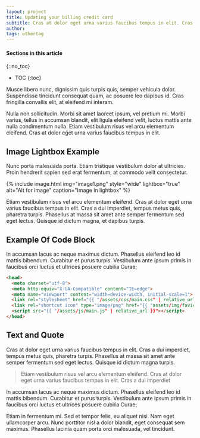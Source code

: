 ```yaml
---
layout: project
title: Updating your billing credit card
subtitle: Cras at dolor eget urna varius faucibus tempus in elit. Cras a dui imperdiet, tempus metus quis, pharetra turpis.
author:
tags: othertag
---
```


#### Sections in this article
{:.no_toc}
* TOC
{:toc}

Musce libero nunc, dignissim quis turpis quis, semper vehicula dolor. Suspendisse tincidunt consequat quam, ac posuere leo dapibus id. Cras fringilla convallis elit, at eleifend mi interam.

Nulla non sollicitudin. Morbi sit amet laoreet ipsum, vel pretium mi. Morbi varius, tellus in accumsan blandit, elit ligula eleifend velit, luctus mattis ante nulla condimentum nulla. Etiam vestibulum risus vel arcu elementum eleifend. Cras at dolor eget urna varius faucibus tempus in elit.

## Image Lightbox Example
Nunc porta malesuada porta. Etiam tristique vestibulum dolor at ultricies. Proin hendrerit sapien sed erat fermentum, at commodo velit consectetur.

{% include image.html img="image1.png" style="wide" lightbox="true" alt="Alt for image" caption="Image in lightbox" %}

Etiam vestibulum risus vel arcu elementum eleifend. Cras at dolor eget urna varius faucibus tempus in elit. Cras a dui imperdiet, tempus metus quis, pharetra turpis. Phasellus at massa sit amet ante semper fermentum sed eget lectus. Quisque id dictum magna, et dapibus turpis.

## Example Of Code Block
In accumsan lacus ac neque maximus dictum. Phasellus eleifend leo id mattis bibendum. Curabitur et purus turpis. Vestibulum ante ipsum primis in faucibus orci luctus et ultrices posuere cubilia Curae;

```html
<head>
  <meta charset="utf-8">
  <meta http-equiv="X-UA-Compatible" content="IE=edge">
  <meta name="viewport" content="width=device-width, initial-scale=1">
  <link rel="stylesheet" href="{{ "/assets/css/main.css" | relative_url }}">
  <link rel="shortcut icon" type="image/png" href="{{ "assets/img/favicon.png" | relative_url }}" >
  <script src="{{ "/assets/js/main.js" | relative_url }}"></script>
</head>
```

## Text and Quote
Cras at dolor eget urna varius faucibus tempus in elit. Cras a dui imperdiet, tempus metus quis, pharetra turpis. Phasellus at massa sit amet ante semper fermentum sed eget lectus. Quisque id dictum magna turpis.

> Etiam vestibulum risus vel arcu elementum eleifend. Cras at dolor eget urna varius faucibus tempus in elit. Cras a dui imperdiet

In accumsan lacus ac neque maximus dictum. Phasellus eleifend leo id mattis bibendum. Curabitur et purus turpis. Vestibulum ante ipsum primis in faucibus orci luctus et ultrices posuere cubilia Curae;

Etiam in fermentum mi. Sed et tempor felis, eu aliquet nisi. Nam eget ullamcorper arcu. Nunc porttitor nisl a dolor blandit, eget consequat sem maximus. Phasellus lacinia quam porta orci malesuada, vel tincidunt.

